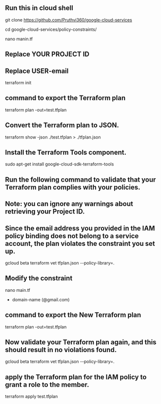 ## Run this in cloud shell

git clone https://github.com/Pruthvi360/google-cloud-services

cd google-cloud-services/policy-constraints/

nano manin.tf

## Replace YOUR PROJECT ID

## Replace USER-email
  
terraform init

## command to export the Terraform plan

terraform plan -out=test.tfplan

## Convert the Terraform plan to JSON.

terraform show -json ./test.tfplan > ./tfplan.json

## Install the Terraform Tools component.

sudo apt-get install google-cloud-sdk-terraform-tools

## Run the following command to validate that your Terraform plan complies with your policies.
## Note: you can ignore any warnings about retrieving your Project ID.
## Since the email address you provided in the IAM policy binding does not belong to a service account, the plan violates the constraint you set up.

gcloud beta terraform vet tfplan.json --policy-library=.

## Modify the constraint

nano main.tf

- domain-name (@gmail.com)

## command to export the New Terraform plan

terraform plan -out=test.tfplan

## Now validate your Terraform plan again, and this should result in no violations found.

gcloud beta terraform vet tfplan.json --policy-library=.

## apply the Terraform plan for the IAM policy to grant a role to the member.

terraform apply test.tfplan


